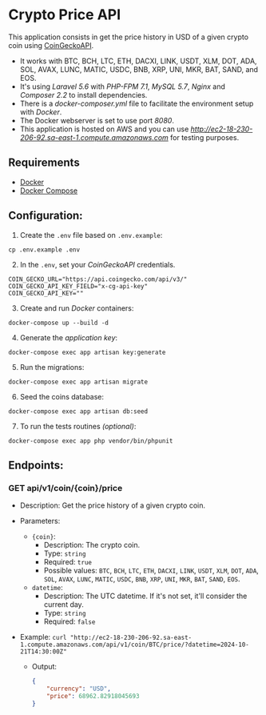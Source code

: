 # Crypto Price API

This application consists in get the price history in USD of a given crypto coin using [CoinGeckoAPI](https://docs.coingecko.com/reference/introduction).
* It works with BTC, BCH, LTC, ETH, DACXI, LINK, USDT, XLM, DOT, ADA, SOL, AVAX, LUNC, MATIC, USDC, BNB, XRP, UNI, MKR, BAT, SAND, and EOS.
* It's using _Laravel 5.6_ with _PHP-FPM 7.1_, _MySQL 5.7_, _Nginx_ and _Composer 2.2_ to install dependencies.
* There is a _docker-composer.yml_ file to facilitate the environment setup with _Docker_.
* The Docker webserver is set to use port _8080_.
* This application is hosted on AWS and you can use _http://ec2-18-230-206-92.sa-east-1.compute.amazonaws.com_ for testing purposes.

## Requirements
- [Docker](https://docs.docker.com/engine/install/)
- [Docker Compose](https://docs.docker.com/compose/install/)

## Configuration:
1. Create the `.env` file based on `.env.example`:
```shell
cp .env.example .env
```

2. In the `.env`, set your _CoinGeckoAPI_ credentials.
```shell
COIN_GECKO_URL="https://api.coingecko.com/api/v3/"
COIN_GECKO_API_KEY_FIELD="x-cg-api-key"
COIN_GECKO_API_KEY=""
```

3. Create and run _Docker_ containers:
```shell
docker-compose up --build -d
```

4. Generate the _application key_:
```shell
docker-compose exec app artisan key:generate
```

5. Run the migrations:
```shell
docker-compose exec app artisan migrate
```

6. Seed the coins database:
```shell
docker-compose exec app artisan db:seed
```

7. To run the tests routines _(optional)_:
```shell
docker-compose exec app php vendor/bin/phpunit
```

## Endpoints:

### GET api/v1/coin/{coin}/price
- Description: Get the price history of a given crypto coin.
- Parameters:
  - `{coin}`:
    - Description: The crypto coin.
    - Type: `string`
    - Required: `true`
    - Possible values: `BTC`, `BCH`, `LTC`, `ETH`, `DACXI`, `LINK`, `USDT`, `XLM`, `DOT`, `ADA`, `SOL`, `AVAX`, `LUNC`, `MATIC`, `USDC`, `BNB`, `XRP`, `UNI`, `MKR`, `BAT`, `SAND`, `EOS`.
  - `datetime`:
    - Description: The UTC datetime. If it's not set, it'll consider the current day.
    - Type: `string`
    - Required: `false`

- Example: `curl "http://ec2-18-230-206-92.sa-east-1.compute.amazonaws.com/api/v1/coin/BTC/price/?datetime=2024-10-21T14:30:00Z"`
  - Output:
    ```json
    {
        "currency": "USD",
        "price": 68962.82918045693
    }
    ```
